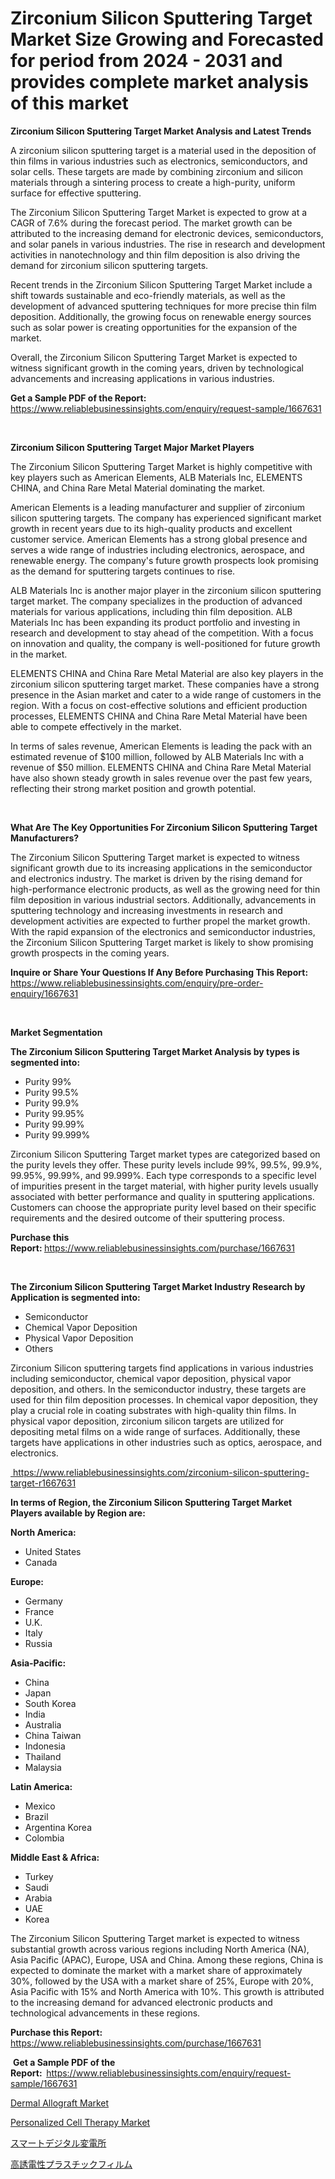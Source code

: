 <p><h1>Zirconium Silicon Sputtering Target Market Size Growing and Forecasted for period from 2024 - 2031 and provides complete market analysis of this market</h1></p><p><strong>Zirconium Silicon Sputtering Target Market Analysis and Latest Trends</strong></p>
<p><p>A zirconium silicon sputtering target is a material used in the deposition of thin films in various industries such as electronics, semiconductors, and solar cells. These targets are made by combining zirconium and silicon materials through a sintering process to create a high-purity, uniform surface for effective sputtering.</p><p>The Zirconium Silicon Sputtering Target Market is expected to grow at a CAGR of 7.6% during the forecast period. The market growth can be attributed to the increasing demand for electronic devices, semiconductors, and solar panels in various industries. The rise in research and development activities in nanotechnology and thin film deposition is also driving the demand for zirconium silicon sputtering targets.</p><p>Recent trends in the Zirconium Silicon Sputtering Target Market include a shift towards sustainable and eco-friendly materials, as well as the development of advanced sputtering techniques for more precise thin film deposition. Additionally, the growing focus on renewable energy sources such as solar power is creating opportunities for the expansion of the market.</p><p>Overall, the Zirconium Silicon Sputtering Target Market is expected to witness significant growth in the coming years, driven by technological advancements and increasing applications in various industries.</p></p>
<p><strong>Get a Sample PDF of the Report:&nbsp;</strong> <a href="https://www.reliablebusinessinsights.com/enquiry/request-sample/1667631">https://www.reliablebusinessinsights.com/enquiry/request-sample/1667631</a></p>
<p>&nbsp;</p>
<p><strong>Zirconium Silicon Sputtering Target Major Market Players</strong></p>
<p><p>The Zirconium Silicon Sputtering Target Market is highly competitive with key players such as American Elements, ALB Materials Inc, ELEMENTS CHINA, and China Rare Metal Material dominating the market. </p><p>American Elements is a leading manufacturer and supplier of zirconium silicon sputtering targets. The company has experienced significant market growth in recent years due to its high-quality products and excellent customer service. American Elements has a strong global presence and serves a wide range of industries including electronics, aerospace, and renewable energy. The company's future growth prospects look promising as the demand for sputtering targets continues to rise.</p><p>ALB Materials Inc is another major player in the zirconium silicon sputtering target market. The company specializes in the production of advanced materials for various applications, including thin film deposition. ALB Materials Inc has been expanding its product portfolio and investing in research and development to stay ahead of the competition. With a focus on innovation and quality, the company is well-positioned for future growth in the market.</p><p>ELEMENTS CHINA and China Rare Metal Material are also key players in the zirconium silicon sputtering target market. These companies have a strong presence in the Asian market and cater to a wide range of customers in the region. With a focus on cost-effective solutions and efficient production processes, ELEMENTS CHINA and China Rare Metal Material have been able to compete effectively in the market.</p><p>In terms of sales revenue, American Elements is leading the pack with an estimated revenue of $100 million, followed by ALB Materials Inc with a revenue of $50 million. ELEMENTS CHINA and China Rare Metal Material have also shown steady growth in sales revenue over the past few years, reflecting their strong market position and growth potential.</p></p>
<p>&nbsp;</p>
<p><strong>What Are The Key Opportunities For Zirconium Silicon Sputtering Target Manufacturers?</strong></p>
<p><p>The Zirconium Silicon Sputtering Target market is expected to witness significant growth due to its increasing applications in the semiconductor and electronics industry. The market is driven by the rising demand for high-performance electronic products, as well as the growing need for thin film deposition in various industrial sectors. Additionally, advancements in sputtering technology and increasing investments in research and development activities are expected to further propel the market growth. With the rapid expansion of the electronics and semiconductor industries, the Zirconium Silicon Sputtering Target market is likely to show promising growth prospects in the coming years.</p></p>
<p><strong>Inquire or Share Your Questions If Any Before Purchasing This Report:</strong> <a href="https://www.reliablebusinessinsights.com/enquiry/pre-order-enquiry/1667631">https://www.reliablebusinessinsights.com/enquiry/pre-order-enquiry/1667631</a></p>
<p>&nbsp;</p>
<p><strong>Market Segmentation</strong></p>
<p><strong>The Zirconium Silicon Sputtering Target Market Analysis by types is segmented into:</strong></p>
<p><ul><li>Purity 99%</li><li>Purity 99.5%</li><li>Purity 99.9%</li><li>Purity 99.95%</li><li>Purity 99.99%</li><li>Purity 99.999%</li></ul></p>
<p><p>Zirconium Silicon Sputtering Target market types are categorized based on the purity levels they offer. These purity levels include 99%, 99.5%, 99.9%, 99.95%, 99.99%, and 99.999%. Each type corresponds to a specific level of impurities present in the target material, with higher purity levels usually associated with better performance and quality in sputtering applications. Customers can choose the appropriate purity level based on their specific requirements and the desired outcome of their sputtering process.</p></p>
<p><strong>Purchase this Report:&nbsp;</strong><a href="https://www.reliablebusinessinsights.com/purchase/1667631">https://www.reliablebusinessinsights.com/purchase/1667631</a></p>
<p>&nbsp;</p>
<p><strong>The Zirconium Silicon Sputtering Target Market Industry Research by Application is segmented into:</strong></p>
<p><ul><li>Semiconductor</li><li>Chemical Vapor Deposition</li><li>Physical Vapor Deposition</li><li>Others</li></ul></p>
<p><p>Zirconium Silicon sputtering targets find applications in various industries including semiconductor, chemical vapor deposition, physical vapor deposition, and others. In the semiconductor industry, these targets are used for thin film deposition processes. In chemical vapor deposition, they play a crucial role in coating substrates with high-quality thin films. In physical vapor deposition, zirconium silicon targets are utilized for depositing metal films on a wide range of surfaces. Additionally, these targets have applications in other industries such as optics, aerospace, and electronics.</p></p>
<p><a href="https://www.reliablebusinessinsights.com/zirconium-silicon-sputtering-target-r1667631">&nbsp;https://www.reliablebusinessinsights.com/zirconium-silicon-sputtering-target-r1667631</a></p>
<p><strong>In terms of Region, the Zirconium Silicon Sputtering Target Market Players available by Region are:</strong></p>
<p>
    <p> <strong> North America: </strong>
        <ul>
            <li>United States</li>
            <li>Canada</li>
        </ul>
        </p> 
    <p> <strong> Europe: </strong>
        <ul>
            <li>Germany</li>
            <li>France</li>
            <li>U.K.</li>
            <li>Italy</li>
            <li>Russia</li>
        </ul>
        </p> 
    <p> <strong> Asia-Pacific: </strong>
        <ul>
            <li>China</li>
            <li>Japan</li>
            <li>South Korea</li>
            <li>India</li>
            <li>Australia</li>
            <li>China Taiwan</li>
            <li>Indonesia</li>
            <li>Thailand</li>
            <li>Malaysia</li>
        </ul>
        </p> 
    <p> <strong> Latin America: </strong>
        <ul>
            <li>Mexico</li>
            <li>Brazil</li>
            <li>Argentina Korea</li>
            <li>Colombia</li>
        </ul>
        </p> 
    <p> <strong> Middle East & Africa: </strong>
        <ul>
            <li>Turkey</li>
            <li>Saudi</li>
            <li>Arabia</li>
            <li>UAE</li>
            <li>Korea</li>
        </ul>
    </p>
    </p>
<p><p>The Zirconium Silicon Sputtering Target market is expected to witness substantial growth across various regions including North America (NA), Asia Pacific (APAC), Europe, USA and China. Among these regions, China is expected to dominate the market with a market share of approximately 30%, followed by the USA with a market share of 25%, Europe with 20%, Asia Pacific with 15% and North America with 10%. This growth is attributed to the increasing demand for advanced electronic products and technological advancements in these regions.</p></p>
<p><strong>Purchase this Report: </strong><a href="https://www.reliablebusinessinsights.com/purchase/1667631">https://www.reliablebusinessinsights.com/purchase/1667631</a></p>
<p>&nbsp;<strong>Get a Sample PDF of the Report:&nbsp;&nbsp;</strong><a href="https://www.reliablebusinessinsights.com/enquiry/request-sample/1667631">https://www.reliablebusinessinsights.com/enquiry/request-sample/1667631</a></p>
<p><strong></strong></p>
<p><p><a href="https://github.com/okotobwrhuteie/Market-Research-Report-List-3/blob/main/dermal-allograft-market.md">Dermal Allograft Market</a></p><p><a href="https://github.com/myacatherineblakecaczo9vcsw/Market-Research-Report-List-3/blob/main/personalized-cell-therapy-market.md">Personalized Cell Therapy Market</a></p><p><a href="https://github.com/kegley4963/Market-Research-Report-List-2/blob/main/8426906176615.md">スマートデジタル変電所</a></p><p><a href="https://github.com/LuzHills1972/Market-Research-Report-List-1/blob/main/6202377176616.md">高誘電性プラスチックフィルム</a></p></p>